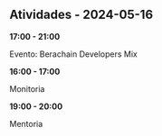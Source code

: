 ## Atividades - 2024-05-16

**17:00 - 21:00**

Evento: Berachain Developers Mix 

**16:00 - 17:00**

Monitoria

**19:00 - 20:00**

Mentoria




